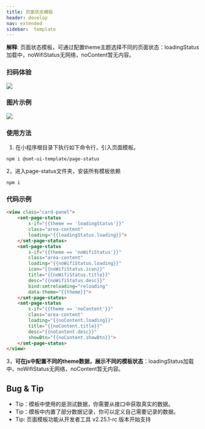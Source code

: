 ```yaml
---
title: 页面状态模板
header: develop
nav: extended
sidebar:  template
---
```


**解释**: 页面状态模板，可通过配置theme主题选择不同的页面状态：loadingStatus加载中，noWifiStatus无网络，noContent暂无内容。

### 扫码体验

<img src="https://b.bdstatic.com/miniapp/assets/images/doc_demo/smt-status-page.png"  class="demo-qrcode-image" />

### 图片示例

<div class="m-doc-custom-examples"><div class="m-doc-custom-examples-correct"><img src="https://b.bdstatic.com/miniapp/images/smt-status-page.gif"></div></div>

### 使用方法

1. 在小程序根目录下执行如下命令行，引入页面模板。

``` 
npm i @smt-ui-template/page-status
```


2，进入page-status文件夹，安装所有模板依赖

``` 
npm i 
```

### 代码示例
``` html
<view class="card-panel">
    <smt-page-status
        s-if="{{theme == 'loadingStatus'}}"
        class="area-content"
        loading="{{loadingStatus.loading}}">
    </smt-page-status>
    <smt-page-status
        s-if="{{theme == 'noWifiStatus'}}"
        class="area-content"
        loading="{{noWifiStatus.loading}}"
        icon="{{noWifiStatus.icon}}"
        title="{{noWifiStatus.title}}"
        desc="{{noWifiStatus.desc}}"
        bind:smtreloading="reloading"
        data-theme="{{theme}}">
    </smt-page-status>
    <smt-page-status
        s-if="{{theme == 'noContent'}}"
        class="area-content"
        loading="{{noContent.loading}}"
        title="{{noContent.title}}"
        desc="{{noContent.desc}}"
        showBtn="{{noContent.showBtn}}">
    </smt-page-status>
</view>
```

3，**可在js中配置不同的theme数据，展示不同的模板状态**：loadingStatus加载中，noWifiStatus无网络，noContent暂无内容。

## Bug & Tip

* Tip：模板中使用的是测试数据，你需要从接口中获取真实的数据。
* Tip：模板中内置了部分数据记录，你可以定义自己需要记录的数据。
* Tip: 页面模板功能从开发者工具 v2.25.1-rc 版本开始支持

